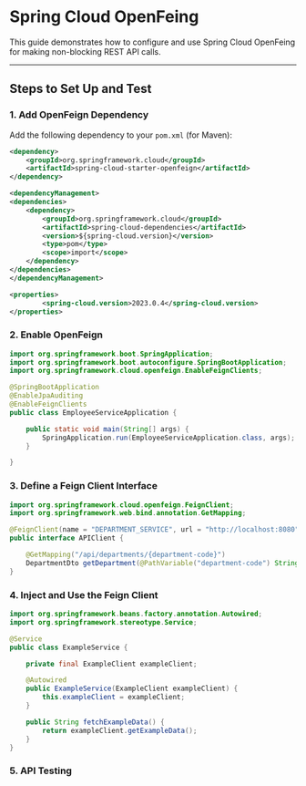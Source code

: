 # Spring Cloud OpenFeing

This guide demonstrates how to configure and use Spring Cloud OpenFeing for making non-blocking REST API calls.

---

## Steps to Set Up and Test

### 1. Add OpenFeign Dependency

Add the following dependency to your `pom.xml` (for Maven):

```xml
<dependency>
    <groupId>org.springframework.cloud</groupId>
    <artifactId>spring-cloud-starter-openfeign</artifactId>
</dependency>
```
```xml
<dependencyManagement>
<dependencies>
    <dependency>
        <groupId>org.springframework.cloud</groupId>
        <artifactId>spring-cloud-dependencies</artifactId>
        <version>${spring-cloud.version}</version>
        <type>pom</type>
        <scope>import</scope>
    </dependency>
</dependencies>
</dependencyManagement>
```

```xml
<properties>
        <spring-cloud.version>2023.0.4</spring-cloud.version>
</properties>
```
### 2. Enable OpenFeign

```java
import org.springframework.boot.SpringApplication;
import org.springframework.boot.autoconfigure.SpringBootApplication;
import org.springframework.cloud.openfeign.EnableFeignClients;

@SpringBootApplication
@EnableJpaAuditing
@EnableFeignClients
public class EmployeeServiceApplication {

    public static void main(String[] args) {
        SpringApplication.run(EmployeeServiceApplication.class, args);
    }

}

```
### 3. Define a Feign Client Interface
```java
import org.springframework.cloud.openfeign.FeignClient;
import org.springframework.web.bind.annotation.GetMapping;

@FeignClient(name = "DEPARTMENT_SERVICE", url = "http://localhost:8080")
public interface APIClient {

    @GetMapping("/api/departments/{department-code}")
    DepartmentDto getDepartment(@PathVariable("department-code") String code);
}

```
### 4. Inject and Use the Feign Client
```java
import org.springframework.beans.factory.annotation.Autowired;
import org.springframework.stereotype.Service;

@Service
public class ExampleService {

    private final ExampleClient exampleClient;

    @Autowired
    public ExampleService(ExampleClient exampleClient) {
        this.exampleClient = exampleClient;
    }

    public String fetchExampleData() {
        return exampleClient.getExampleData();
    }
}
```
### 5. API Testing
